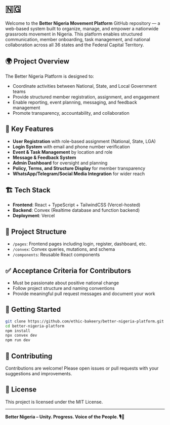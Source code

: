 
# 🇳🇬 

Welcome to the **Better Nigeria Movement Platform** GitHub repository — a web-based system built to organize, manage, and empower a nationwide grassroots movement in Nigeria. This platform enables structured communication, member onboarding, task management, and national collaboration across all 36 states and the Federal Capital Territory.

## 🌍 Project Overview

The Better Nigeria Platform is designed to:
- Coordinate activities between National, State, and Local Government teams
- Provide structured member registration, assignment, and engagement
- Enable reporting, event planning, messaging, and feedback management
- Promote transparency, accountability, and collaboration

## 🧩 Key Features

- **User Registration** with role-based assignment (National, State, LGA)
- **Login System** with email and phone number verification
- **Event & Task Management** by location and role
- **Message & Feedback System**
- **Admin Dashboard** for oversight and planning
- **Policy, Terms, and Structure Display** for member transparency
- **WhatsApp/Telegram/Social Media Integration** for wider reach

## 🏗️ Tech Stack

- **Frontend**: React + TypeScript + TailwindCSS (Vercel-hosted)
- **Backend**: Convex (Realtime database and function backend)
- **Deployment**: Vercel

## 📁 Project Structure

- `/pages`: Frontend pages including login, register, dashboard, etc.
- `/convex`: Convex queries, mutations, and schema
- `/components`: Reusable React components

## ✅ Acceptance Criteria for Contributors

- Must be passionate about positive national change
- Follow project structure and naming conventions
- Provide meaningful pull request messages and document your work

## 🚀 Getting Started

```bash
git clone https://github.com/ethic-bakeery/better-nigeria-platform.git
cd better-nigeria-platform
npm install
npx convex dev
npm run dev
```

## 🤝 Contributing

Contributions are welcome! Please open issues or pull requests with your suggestions and improvements.

## 📜 License

This project is licensed under the MIT License.

---

**Better Nigeria – Unity. Progress. Voice of the People. 🎙️💬**
